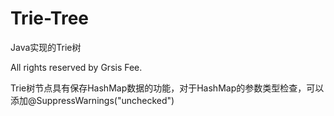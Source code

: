# Trie-Tree
Java实现的Trie树

All rights reserved by Grsis Fee.

Trie树节点具有保存HashMap数据的功能，对于HashMap的参数类型检查，可以添加@SuppressWarnings("unchecked")
